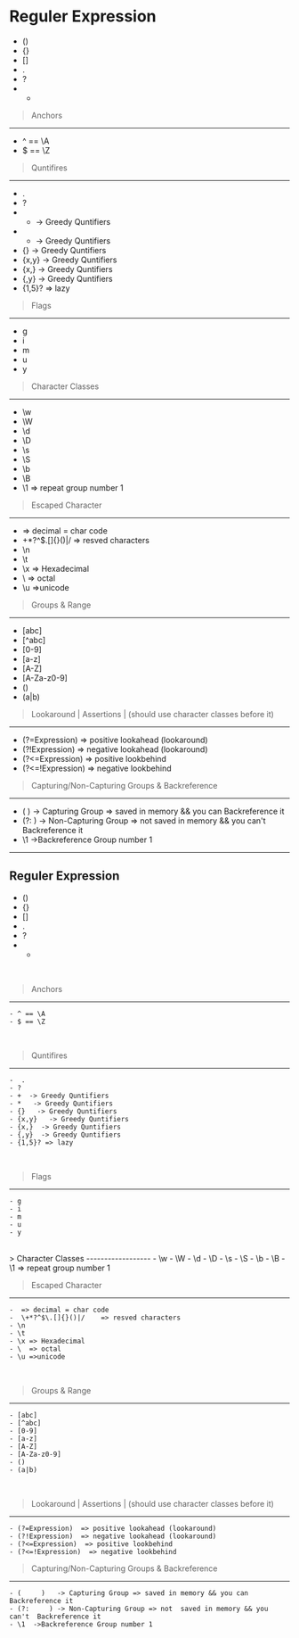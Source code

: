 Reguler Expression
===================

- ()
- {}
- []
- .
- ?
- +

>  Anchors
------------
- ^ == \A
- $ == \Z


>  Quntifires
------------
-  .
- ?
- +  -> Greedy Quntifiers
- *   -> Greedy Quntifiers
- {}   -> Greedy Quntifiers
- {x,y}   -> Greedy Quntifiers
- {x,}  -> Greedy Quntifiers
- {,y}  -> Greedy Quntifiers
- {1,5}? => lazy

 
>  Flags 
------------
- g
- i
- m
- u
- y


> Character Classes
--------------------
- \w
- \W
- \d
- \D
- \s
- \S
- \b
- \B
- \1 => repeat group number 1



> Escaped Character 
--------------------
-  => decimal = char code 
-  \+*?^$\.[]{}()|/    => resved characters
- \n
- \t
- \x => Hexadecimal
- \  => octal
- \u =>unicode


> Groups & Range
----------------------
- [abc]
- [^abc]
- [0-9]
- [a-z]
- [A-Z]
- [A-Za-z0-9]
- ()
- (a|b)



> Lookaround | Assertions | (should use character classes before it)
-----------------
- (?=Expression)  => positive lookahead (lookaround)
- (?!Expression)  => negative lookahead (lookaround)
- (?<=Expression)  => positive lookbehind
- (?<=!Expression)  => negative lookbehind


> Capturing/Non-Capturing Groups & Backreference
--------------------------------------------------
- (     )   -> Capturing Group => saved in memory && you can  Backreference it
- (?:     ) -> Non-Capturing Group => not  saved in memory && you can't  Backreference it
- \1  ->Backreference Group number 1















----------------------------------------------------------------------------------------

Reguler Expression
----------------------------
- ()
- {}
- \[]
- .
- ?
- +

<br>

>  Anchors
------------
	- ^ == \A
	- $ == \Z
<br>

>  Quntifires
------------
	-  .
	- ?
	- +  -> Greedy Quntifiers
	- *   -> Greedy Quntifiers
	- {}   -> Greedy Quntifiers
	- {x,y}   -> Greedy Quntifiers
	- {x,}  -> Greedy Quntifiers
	- {,y}  -> Greedy Quntifiers
	- {1,5}? => lazy
<br>

>  Flags 
------------
	- g
	- i
	- m
	- u
	- y
<br>
> Character Classes
------------------
	- \w
	- \W
	- \d
	- \D
	- \s
	- \S
	- \b
	- \B
	- \1 => repeat group number 1
<br>

> Escaped Character 
-----------------------
	-  => decimal = char code 
	-  \+*?^$\.[]{}()|/    => resved characters
	- \n
	- \t
	- \x => Hexadecimal
	- \  => octal
	- \u =>unicode
<br>

> Groups & Range
----------------------
	- [abc]
	- [^abc]
	- [0-9]
	- [a-z]
	- [A-Z]
	- [A-Za-z0-9]
	- ()
	- (a|b)
<br>

> Lookaround | Assertions | (should use character classes before it)
-----------------
	- (?=Expression)  => positive lookahead (lookaround)
	- (?!Expression)  => negative lookahead (lookaround)
	- (?<=Expression)  => positive lookbehind
	- (?<=!Expression)  => negative lookbehind


> Capturing/Non-Capturing Groups & Backreference
--------------------------------------------------------
	- (     )   -> Capturing Group => saved in memory && you can  Backreference it
	- (?:     ) -> Non-Capturing Group => not  saved in memory && you can't  Backreference it
	- \1  ->Backreference Group number 1











